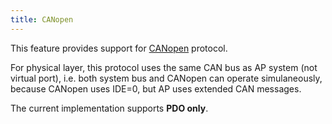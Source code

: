 ```yaml
---
title: CANopen
---
```


This feature provides support for [CANopen](https://en.wikipedia.org/wiki/CANopen) protocol.

For physical layer, this protocol uses the same CAN bus as AP system (not virtual port), i.e. both system bus and CANopen can operate simulaneously, because CANopen uses IDE=0, but AP uses extended CAN messages.

The current implementation supports **PDO only**.
